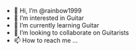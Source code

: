 - 👋 Hi, I’m @rainbow1999
- 👀 I’m interested in Guitar
- 🌱 I’m currently learning Guitar
- 💞️ I’m looking to collaborate on Guitarists
- 📫 How to reach me ...

<!---
rainbow1999/rainbow1999 is a ✨ special ✨ repository because its `README.md` (this file) appears on your GitHub profile.
You can click the Preview link to take a look at your changes.
--->
